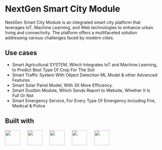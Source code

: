 # NextGen Smart City Module

NextGen Smart City Module is an integrated smart city platform that leverages IoT, Machine Learning, and Web technologies to enhance urban living and connectivity. The platform offers a multifaceted solution addressing various challenges faced by modern cities.

## Use cases
- Smart Agricultural SYSTEM, Which Integrates IoT and Machine Learning, to Predict Best Type Of Crop For The Soil
- Smart Traffic System With Object Detection ML Model & other Advanced Features.
- Smart Solar Panel Model, With 3X More Efficiency.
- Smart Dustbin Module, Which Sends Report to Website, Whether It Is Full Or Not
- Smart Emergency Service, For Every Type Of Emergency Including Fire, Medical & Police

## Built with

<p align="left">
<img src="https://ui-lib.com/blog/wp-content/uploads/2021/12/nextjs-boilerplate-logo.png" height="50px">&nbsp; &nbsp; &nbsp;
<img src="https://upload.wikimedia.org/wikipedia/commons/thumb/4/4c/Typescript_logo_2020.svg/1024px-Typescript_logo_2020.svg.png?20221110153201" height="50px">&nbsp; &nbsp; &nbsp;
<img src="https://content.arduino.cc/assets/arduino_logo_1200x630-01.png" height="50px">&nbsp; &nbsp; &nbsp;
<img src="https://logowik.com/content/uploads/images/tailwind-css3232.logowik.com.webp" height="50px">&nbsp; &nbsp; &nbsp;
<img src="https://planspace.org/20170318-much_ado_about_the_tensorflow_logo/img/tf-new.jpg" height="50px">&nbsp; &nbsp; &nbsp;

</p>
